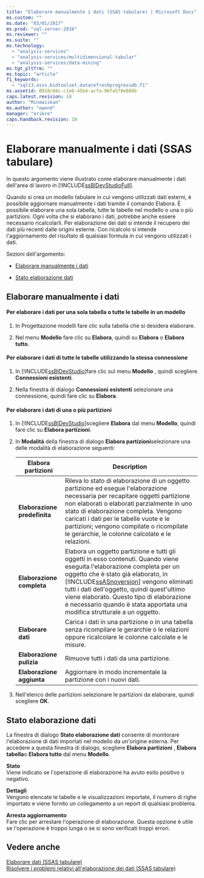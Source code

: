 ```yaml
---
title: "Elaborare manualmente i dati (SSAS tabulare) | Microsoft Docs"
ms.custom: ""
ms.date: "03/01/2017"
ms.prod: "sql-server-2016"
ms.reviewer: ""
ms.suite: ""
ms.technology: 
  - "analysis-services"
  - "analysis-services/multidimensional-tabular"
  - "analysis-services/data-mining"
ms.tgt_pltfrm: ""
ms.topic: "article"
f1_keywords: 
  - "sql13.asvs.bidtoolset.datarefreshprogressdb.f1"
ms.assetid: 0918c04c-c1e6-45b4-acfa-96fa578e684b
caps.latest.revision: 18
author: "Minewiskan"
ms.author: "owend"
manager: "erikre"
caps.handback.revision: 18
---
```

# Elaborare manualmente i dati (SSAS tabulare)
  In questo argomento viene illustrato come elaborare manualmente i dati dell'area di lavoro in [!INCLUDE[ssBIDevStudioFull](../../includes/ssbidevstudiofull-md.md)].  
  
 Quando si crea un modello tabulare in cui vengono utilizzati dati esterni, è possibile aggiornare manualmente i dati tramite il comando Elabora. È possibile elaborare una sola tabella, tutte le tabelle nel modello o una o più partizioni. Ogni volta che si elaborano i dati, potrebbe anche essere necessario ricalcolarli.  Per elaborazione dei dati si intende il recupero dei dati più recenti dalle origini esterne. Con ricalcolo si intende l'aggiornamento del risultato di qualsiasi formula in cui vengono utilizzati i dati.  
  
 Sezioni dell'argomento:  
  
-   [Elaborare manualmente i dati](#bkmk_mahually_process)  
  
-   [Stato elaborazione dati](#bkmk_data_process_progress)  
  
##  <a name="bkmk_mahually_process"></a> Elaborare manualmente i dati  
  
#### Per elaborare i dati per una sola tabella o tutte le tabelle in un modello  
  
1.  In Progettazione modelli fare clic sulla tabella che si desidera elaborare.  
  
2.  Nel menu **Modello** fare clic su **Elabora**, quindi su **Elabora** o **Elabora tutto**.  
  
#### Per elaborare i dati di tutte le tabelle utilizzando la stessa connessione  
  
1.  In [!INCLUDE[ssBIDevStudio](../../includes/ssbidevstudio-md.md)]fare clic sul menu **Modello** , quindi scegliere **Connessioni esistenti**.  
  
2.  Nella finestra di dialogo **Connessioni esistenti** selezionare una connessione, quindi fare clic su **Elabora**.  
  
#### Per elaborare i dati di una o più partizioni  
  
1.  In [!INCLUDE[ssBIDevStudio](../../includes/ssbidevstudio-md.md)]scegliere **Elabora** dal menu **Modello**, quindi fare clic su **Elabora partizioni**.  
  
2.  In **Modalità** della finestra di dialogo **Elabora partizioni**selezionare una delle modalità di elaborazione seguenti:  
  
    |Elabora partizioni|Description|  
    |----------|-----------------|  
    |**Elaborazione predefinita**|Rileva lo stato di elaborazione di un oggetto partizione ed esegue l'elaborazione necessaria per recapitare oggetti partizione non elaborati o elaborati parzialmente in uno stato di elaborazione completa. Vengono caricati i dati per le tabelle vuote e le partizioni; vengono compilate o ricompilate le gerarchie, le colonne calcolate e le relazioni.|  
    |**Elaborazione completa**|Elabora un oggetto partizione e tutti gli oggetti in esso contenuti. Quando viene eseguita l'elaborazione completa per un oggetto che è stato già elaborato, in [!INCLUDE[ssASnoversion](../../includes/ssasnoversion-md.md)] vengono eliminati tutti i dati dell'oggetto, quindi quest'ultimo viene elaborato. Questo tipo di elaborazione è necessario quando è stata apportata una modifica strutturale a un oggetto.|  
    |**Elaborare dati**|Carica i dati in una partizione o in una tabella senza ricompilare le gerarchie o le relazioni oppure ricalcolare le colonne calcolate e le misure.|  
    |**Elaborazione pulizia**|Rimuove tutti i dati da una partizione.|  
    |**Elaborazione aggiunta**|Aggiornare in modo incrementale la partizione con i nuovi dati.|  
  
3.  Nell'elenco delle partizioni selezionare le partizioni da elaborare, quindi scegliere **OK**.  
  
##  <a name="bkmk_data_process_progress"></a> Stato elaborazione dati  
 La finestra di dialogo **Stato elaborazione dati** consente di monitorare l'elaborazione di dati importati nel modello da un'origine esterna. Per accedere a questa finestra di dialogo, scegliere **Elabora partizioni** , **Elabora tabella**o **Elabora tutto** dal menu **Modello**.  
  
 **Stato**  
 Viene indicato se l'operazione di elaborazione ha avuto esito positivo o negativo.  
  
 **Dettagli**  
 Vengono elencate le tabelle e le visualizzazioni importate, il numero di righe importato e viene fornito un collegamento a un report di qualsiasi problema.  
  
 **Arresta aggiornamento**  
 Fare clic per arrestare l'operazione di elaborazione. Questa opzione è utile se l'operazione è troppo lunga o se si sono verificati troppi errori.  
  
## Vedere anche  
 [Elaborare dati &#40;SSAS tabulare&#41;](../../analysis-services/tabular-models/process-data-ssas-tabular.md)   
 [Risolvere i problemi relativi all'elaborazione dei dati &#40;SSAS tabulare&#41;](../../analysis-services/troubleshoot-process-data-ssas-tabular.md)  
  
  